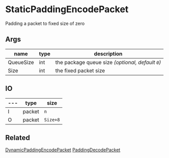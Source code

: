 # StaticPaddingEncodePacket

Padding a packet to fixed size of zero

## Args

| name      | type | description                                      |
| --------- | ---- | ------------------------------------------------ |
| QueueSize | int  | the package queue size _(optional, default `0`)_ |
| Size      | int  | the fixed packet size                            |


## IO

| --- | type   | size     |
| --- | ------ | -------- |
| I   | packet | `n`      |
| O   | packet | `Size+8` |

## Related

[DynamicPaddingEncodePacket](DynamicPaddingEncodePacket.md)
[PaddingDecodePacket](PaddingDecodePacket.md)
